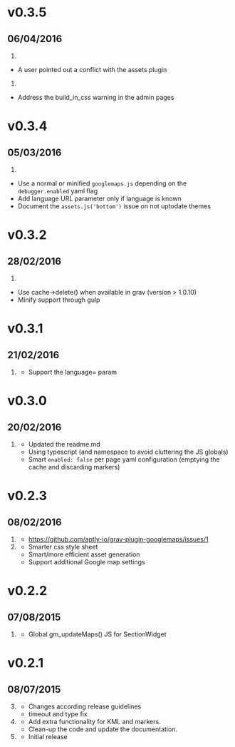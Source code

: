 # v0.3.5
## 06/04/2016

1. [](#bugfix)
  * A user pointed out a conflict with the assets plugin
1. [](#improved)
  * Address the build_in_css warning in the admin pages


# v0.3.4
## 05/03/2016

1. [](#improved)
  * Use a normal or minified `googlemaps.js` depending on the `debugger.enabled` yaml flag 
  * Add language URL parameter only if language is known
  * Document the `assets.js('bottom')` issue on not uptodate themes


# v0.3.2
## 28/02/2016

1. [](#improved)
  * Use cache->delete() when available in grav (version > 1.0.10)
  * Minify support through gulp


# v0.3.1
## 21/02/2016

1. [](#improved)
    * Support the language= param


# v0.3.0
## 20/02/2016

1. [](#improved)
    * Updated the readme.md
    * Using typescript (and namespace to avoid cluttering the JS globals)
    * Smart `enabled: false` per page yaml configuration (emptying the cache and discarding markers)


# v0.2.3
## 08/02/2016

1. [](#bugfix)
    * https://github.com/aptly-io/grav-plugin-googlemaps/issues/1
1. [](#improved)
    * Smarter css style sheet
    * Smart/more efficient asset generation
    * Support additional Google map settings


# v0.2.2
## 07/08/2015

1. [](#bugfix)
    * Global gm_updateMaps() JS for SectionWidget

# v0.2.1
## 08/07/2015

3. [](#bugfix)
    * Changes according release guidelines
    * timeout and type fix
2. [](#new)
    * Add extra functionality for KML and markers.
    * Clean-up the code and update the documentation.
1. [](#new)
    * Initial release
